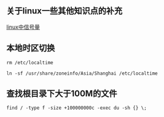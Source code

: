 
## 关于linux一些其他知识点的补充

[linux中信号量](http://gityuan.com/2015/12/20/signal/)

## 本地时区切换

```
rm /etc/localtime

ln -sf /usr/share/zoneinfo/Asia/Shanghai /etc/localtime
```

## 查找根目录下大于100M的文件

```
find / -type f -size +100000000c -exec du -sh {} \;
```
